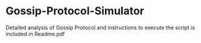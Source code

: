 # Gossip-Protocol-Simulator

Detailed analysis of Gossip Protocol and instructions to execute the script is included in Readme.pdf
